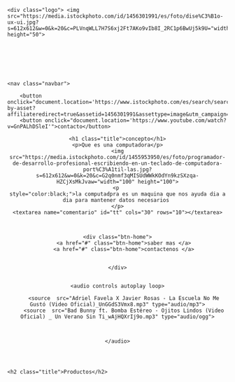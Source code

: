 <!DOCTYPE html>
<html lang="es">
<head>
    <meta charset="UTF-8">
    <meta name="viewport" content="width=device-width, initial-scale=1.0">
    <title>computer</title>
</head>
<body>
    <dic class="head">

    <div class="logo"> <img src="https://media.istockphoto.com/id/1456301991/es/foto/dise%C3%B1o-ux-ui.jpg?s=612x612&w=0&k=20&c=PLVnqWLL7H7S6xj2Ft7AKo9vIb8I_2RC1p6BwUj5k9U="width="50" height="50">  
        

    




    <nav class="navbar">
    
        <button onclick="document.location='https://www.istockphoto.com/es/search/search-by-asset?affiliateredirect=true&assetid=1456301991&assettype=image&utm_campaign=SRP_image_sponsored&utm_content=https%3A%2F%2Fpixabay.com%2Fes%2Fimages%2Fsearch%2Fdesarrollo%2520web%2F&utm_medium=affiliate&utm_source=pixabay&utm_term=desarrollo+web'"style="color:red;">Inicio</button>
        <button onclick="document.location='https://www.youtube.com/watch?v=GnPALhDSleI'">contacto</button>
 
        
        

<header>

    <h1 class="title">concepto</h1>
    <p>Que es una computadora</p>
    <img src="https://media.istockphoto.com/id/1455953950/es/foto/programador-de-desarrollo-profesional-escribiendo-en-un-teclado-de-computadora-port%C3%A1til-las.jpg?s=612x612&w=0&k=20&c=G2q0nmf3qMISUdWWkKOdYn9kzSXzqa-HZCjXsMkJvaw="width="100" height="100">
    <p 
    style="color:black;">la computadpra es un maquina que nos ayuda dia a dia para mantener datos necesarios 
    </p>
    <textarea name="comentario" id="tt" cols="30" rows="10"></textarea>
   
   
   
    <div class="btn-home">
        <a href="#" class="btn-home">saber mas </a>
        <a href="#" class="btn-home">contactenos </a>


    </div>

    
    <audio controls autoplay loop>

        <source  src="Adriel Favela X Javier Rosas - La Escuela No Me Gustó (Video Oficial)_UnGGdS3Vmx8.mp3" type="audio/mp3">
        <source  src="Bad Bunny ft. Bomba Estéreo - Ojitos Lindos (Video Oficial) _ Un Verano Sin Ti_wAjHQXrIj9o.mp3" type="audio/ogg">
    

    
    </audio>

 


</header>

<section class="content sau">

    <h2 class="title">Productos</h2>

</section>



    
    
</body> 
</html>
